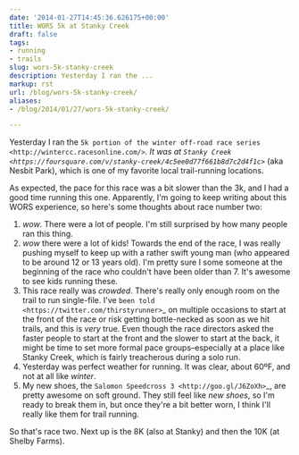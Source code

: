 ```yaml
---
date: '2014-01-27T14:45:36.626175+00:00'
title: WORS 5k at Stanky Creek
draft: false
tags:
- running
- trails
slug: wors-5k-stanky-creek
description: Yesterday I ran the ...
markup: rst
url: /blog/wors-5k-stanky-creek/
aliases:
- /blog/2014/01/27/wors-5k-stanky-creek/

---
```


Yesterday I ran the `5k portion of the winter off-road race series <http://wintercc.racesonline.com/>`_. It was at  `Stanky Creek <https://foursquare.com/v/stanky-creek/4c5ee0d77f661b8d7c2d4f1c>`_ (aka Nesbit Park), which is one of my favorite local trail-running locations.

As expected, the pace for this race was a bit slower than the 3k, and I had a good time running this one.  Apparently, I'm going to keep writing about this WORS experience, so here's some thoughts about race number two:

1. *wow*. There were a lot of people. I'm still surprised by how many people ran this thing.
2. *wow* there were a lot of kids! Towards the end of the race, I was really pushing myself to keep up with a rather swift young man (who appeared to be around 12 or 13 years old). I'm pretty sure I some someone at the beginning of the race who couldn't have been older than 7. It's awesome to see kids running these.
3. This race really was *crowded*. There's really only enough room on the trail to run single-file. I've `been told <https://twitter.com/thirstyrunner>`_ on multiple occasions to start at the front of the race or risk getting bottle-necked as soon as we hit trails, and this is *very* true. Even though the race directors asked the faster people to start at the front and the slower to start at the back, it might be time to set more formal pace groups–especially at a place like Stanky Creek, which is fairly treacherous during a solo run.
4. Yesterday was perfect weather for running. It was clear, about 60ºF, and not at all like *winter*.
5. My new shoes, the `Salomon Speedcross 3 <http://goo.gl/J6ZoXh>`_, are pretty awesome on soft ground. They still feel like *new shoes*, so I'm ready to break them in, but once they're a bit better worn, I think I'll really like them for trail running.

So that's race two. Next up is the 8K (also at Stanky) and then the 10K (at Shelby Farms). 